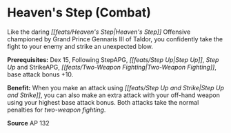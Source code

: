 ﻿---
cssclass: [feats]

---
# Heaven's Step (Combat)

Like the daring _[[feats/Heaven's Step|Heaven's Step]]_ Offensive championed by Grand Prince Gennaris III of Taldor, you confidently take the fight to your enemy and strike an unexpected blow.

**Prerequisites:** Dex 15, Following StepAPG, _[[feats/Step Up|Step Up]]_, _Step Up_ and StrikeAPG, _[[feats/Two-Weapon Fighting|Two-Weapon Fighting]]_, base attack bonus +10.

**Benefit:** When you make an attack using _[[feats/Step Up and Strike|Step Up and Strike]]_, you can also make an extra attack with your off-hand weapon using your highest base attack bonus. Both attacks take the normal penalties for _two-weapon fighting_.

**Source** AP 132
